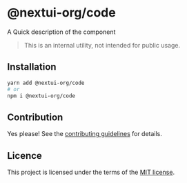 # @nextui-org/code

A Quick description of the component

> This is an internal utility, not intended for public usage.

## Installation

```sh
yarn add @nextui-org/code
# or
npm i @nextui-org/code
```

## Contribution

Yes please! See the
[contributing guidelines](https://github.com/nextui-org/nextui/blob/master/CONTRIBUTING.md)
for details.

## Licence

This project is licensed under the terms of the
[MIT license](https://github.com/nextui-org/nextui/blob/master/LICENSE).